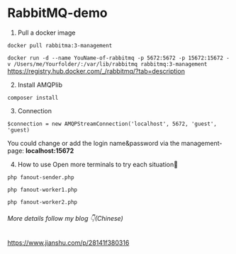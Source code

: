# RabbitMQ-demo

1. Pull a docker image

`docker pull rabbitma:3-management`

`docker run -d --name YouName-of-rabbitmq -p 5672:5672 -p 15672:15672 -v /Users/me/Yourfolder/:/var/lib/rabbitmq rabbitmq:3-management
`
https://registry.hub.docker.com/_/rabbitmq/?tab=description


2. Install AMQPlib

`composer install`

3. Connection

```$connection = new AMQPStreamConnection('localhost', 5672, 'guest', 'guest)```

You could change or add the login name&password via the management-page:  **localhost:15672**

4. How to use
Open more terminals to try each situation🎰
```
php fanout-sender.php
```
```
php fanout-worker1.php
```
```
php fanout-worker2.php
```


###### More details follow my blog 👇(Chinese)
https://www.jianshu.com/p/28141f380316
